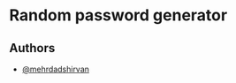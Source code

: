 
# Random password generator 




## Authors

- [@mehrdadshirvan](https://www.github.com/mehrdadshirvan)

